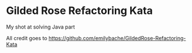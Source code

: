 # Gilded Rose Refactoring Kata

My shot at solving Java part

All credit goes to https://github.com/emilybache/GildedRose-Refactoring-Kata
